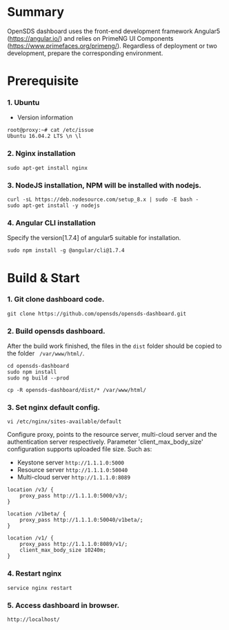 # Summary
OpenSDS dashboard uses the front-end development framework Angular5 (https://angular.io/)
and relies on PrimeNG UI Components (https://www.primefaces.org/primeng/). Regardless of 
deployment or two development, prepare the corresponding environment.

# Prerequisite 

### 1. Ubuntu
* Version information
```shell
root@proxy:~# cat /etc/issue
Ubuntu 16.04.2 LTS \n \l
```

### 2. Nginx installation
```shell
sudo apt-get install nginx
```

### 3. NodeJS installation, NPM will be installed with nodejs.
```shell
curl -sL https://deb.nodesource.com/setup_8.x | sudo -E bash -
sudo apt-get install -y nodejs
```

### 4. Angular CLI installation
Specify the version[1.7.4] of angular5 suitable for installation.
```shell
sudo npm install -g @angular/cli@1.7.4
```


# Build & Start
### 1. Git clone dashboard code.
```shell
git clone https://github.com/opensds/opensds-dashboard.git
```

### 2. Build opensds dashboard.
After the build work finished, the files in the `dist` folder should be copied to the folder ` /var/www/html/`.
```shell
cd opensds-dashboard
sudo npm install
sudo ng build --prod
```

```shell
cp -R opensds-dashboard/dist/* /var/www/html/
```

### 3. Set nginx default config.
```shell
vi /etc/nginx/sites-available/default 
```
Configure proxy, points to the resource server, multi-cloud server and the authentication server respectively.
Parameter 'client_max_body_size' configuration supports uploaded file size.
Such as: 
* Keystone server `http://1.1.1.0:5000`
* Resource server `http://1.1.1.0:50040`
* Multi-cloud server `http://1.1.1.0:8089`
```shell
location /v3/ {
    proxy_pass http://1.1.1.0:5000/v3/;
}

location /v1beta/ {
    proxy_pass http://1.1.1.0:50040/v1beta/;
}

location /v1/ {
    proxy_pass http://1.1.1.0:8089/v1/;
    client_max_body_size 10240m;
}
```

### 4. Restart nginx
```shell
service nginx restart 
```

### 5. Access dashboard in browser.
```shell
http://localhost/
```
